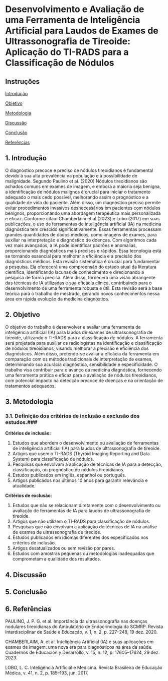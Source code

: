 # Desenvolvimento e Avaliação de uma Ferramenta de Inteligência Artificial para Laudos de Exames de Ultrassonografia de Tireoide: Aplicação do TI-RADS para a Classificação de Nódulos #

## Instruções ##

[Introdução ](https://github.com/maluvreis/mlvr/edit/main/Project/Revis%C3%A3o_sistem%C3%A1tica.md#1-introdu%C3%A7%C3%A3o)

[Objetivo ](https://github.com/maluvreis/mlvr/edit/main/Project/Revis%C3%A3o_sistem%C3%A1tica.md#2-objetivo)

[Metodologia](https://github.com/maluvreis/mlvr/edit/main/Project/Revis%C3%A3o_sistem%C3%A1tica.md#4-metodologia) 

[Discussão](https://github.com/maluvreis/mlvr/edit/main/Project/Revis%C3%A3o_sistem%C3%A1tica.md#5-discuss%C3%A3o) 

[Conclusão](https://github.com/maluvreis/mlvr/edit/main/Project/Revis%C3%A3o_sistem%C3%A1tica.md#6-conclus%C3%A3o) 

[Referências ](https://github.com/maluvreis/mlvr/edit/main/Project/Revis%C3%A3o_sistem%C3%A1tica.md#7-refer%C3%AAncias)

## 1. Introdução ##

 O diagnóstico precoce e preciso de nódulos tireoidianos é fundamental devido à sua alta prevalência na população e à possibilidade de malignidade. Segundo Paulino et al. (2020) Nódulos tireoidianos são achados comuns em exames de imagem, e embora a maioria seja benigna, a identificação de nódulos malignos é crucial para iniciar o tratamento adequado o mais cedo possível, melhorando assim o prognóstico e a qualidade de vida do paciente. Além disso, um diagnóstico preciso permite evitar procedimentos invasivos desnecessários em pacientes com nódulos benignos, proporcionando uma abordagem terapêutica mais personalizada e eficaz.                   Conforme citam Chamberlaim et al (2023) e Lobo (2017) em suas publicações, o uso de ferramentas de inteligência artificial (IA) na medicina diagnóstica tem crescido significativamente. Essas ferramentas processam grandes quantidades de dados médicos, como imagens de exames, para auxiliar na interpretação e diagnóstico de doenças. Com algoritmos cada vez mais avançados, a IA pode identificar padrões e anomalias, proporcionando diagnósticos mais precisos e rápidos. Essa tecnologia está se tornando essencial para melhorar a eficiência e a precisão dos diagnósticos médicos.
    Esta revisão sistemática é crucial para fundamentar a pesquisa. Ela oferecerá uma compreensão do estado atual da literatura científica, identificando lacunas de conhecimento e direcionando a pesquisa de forma precisa. Além disso, fornecerá uma visão abrangente das técnicas de IA utilizadas e sua eficácia clínica, contribuindo para o desenvolvimento de uma ferramenta robusta e útil. Esta revisão será a base teórica para o trabalho de mestrado, gerando novos conhecimentos nessa área em rápida evolução da medicina diagnóstica.
     

## 2. Objetivo  ##

  O objetivo do trabalho é desenvolver e avaliar uma ferramenta de inteligência artificial (IA) para laudos de exames de ultrassonografia de tireoide, utilizando o TI-RADS para a classificação de nódulos. A ferramenta será projetada para auxiliar os radiologistas na identificação e classificação de nódulos tireoidianos, visando melhorar a precisão e eficiência dos diagnósticos. Além disso, pretende-se avaliar a eficácia da ferramenta em comparação com os métodos tradicionais de interpretação de exames, determinando sua acurácia diagnóstica, sensibilidade e especificidade. O trabalho visa contribuir para o avanço da medicina diagnóstica, fornecendo uma ferramenta prática e eficaz para a avaliação de nódulos tireoidianos, com potencial impacto na detecção precoce de doenças e na orientação de tratamentos adequados.


## 3. Metodologia ##
 ### 3.1. Definição dos critérios de inclusão e exclusão dos estudos.###
 
**Critérios de inclusão:**
1. Estudos que abordem o desenvolvimento ou avaliação de ferramentas de inteligência artificial (IA) para laudos de ultrassonografia de tireoide.
2. Artigos que usem o TI-RADS (Thyroid Imaging Reporting and Data System) para classificação de nódulos.
3. Pesquisas que envolvam a aplicação de técnicas de IA para a detecção, classificação, ou prognóstico de nódulos tireoidianos.
4. Estudos publicados em inglês, espanhol ou português.
5. Artigos publicados nos últimos 10 anos para garantir relevância e atualidade.

**Critérios de exclusão:**
1. Estudos que não se relacionam diretamente com o desenvolvimento ou avaliação de ferramentas de IA para laudos de ultrassonografia de tireoide.
2. Artigos que não utilizem o TI-RADS para classificação de nódulos.
3. Pesquisas que não envolvam a aplicação de técnicas de IA na análise de exames de ultrassonografia de tireoide.
4. Estudos publicados em idiomas diferentes dos especificados nos critérios de inclusão.
5. Artigos desatualizados ou sem revisão por pares.
6. Estudos com amostras pequenas ou metodologias inadequadas que comprometam a qualidade dos resultados.



## 4. Discussão   ##


## 5. Conclusão  ##


## 6. Referências ##

PAULINO, J. P. G. et al. Importância da ultrassonografia nas doenças nodulares tireoidianas do Ambulatório de Endocrinologia da SCMRP. Revista Interdisciplinar de Saúde e Educação, v. 1, n. 2, p. 227–248, 19 dez. 2020.

CHAMBERLAIM, A. et al. Inteligência Artificial (IA) e suas aplicações em exames de imagem: uma nova era para diagnósticos na área da saúde. Cuadernos de Educación y Desarrollo, v. 15, n. 12, p. 17605–17624, 29 dez. 2023.

LOBO, L. C. Inteligência Artificial e Medicina. Revista Brasileira de Educação Médica, v. 41, n. 2, p. 185–193, jun. 2017.

